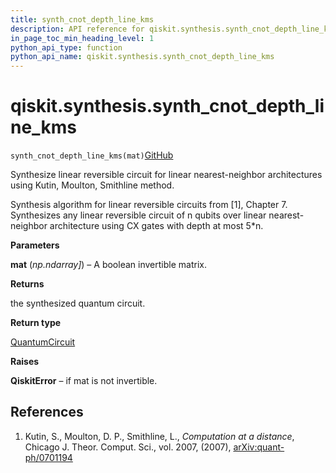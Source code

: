 ```yaml
---
title: synth_cnot_depth_line_kms
description: API reference for qiskit.synthesis.synth_cnot_depth_line_kms
in_page_toc_min_heading_level: 1
python_api_type: function
python_api_name: qiskit.synthesis.synth_cnot_depth_line_kms
---
```


# qiskit.synthesis.synth\_cnot\_depth\_line\_kms

<span id="qiskit.synthesis.synth_cnot_depth_line_kms" />

`synth_cnot_depth_line_kms(mat)`[GitHub](https://github.com/qiskit/qiskit/tree/stable/0.40/qiskit/synthesis/linear/linear_depth_lnn.py "view source code")

Synthesize linear reversible circuit for linear nearest-neighbor architectures using Kutin, Moulton, Smithline method.

Synthesis algorithm for linear reversible circuits from \[1], Chapter 7. Synthesizes any linear reversible circuit of n qubits over linear nearest-neighbor architecture using CX gates with depth at most 5\*n.

**Parameters**

**mat** (*np.ndarray]*) – A boolean invertible matrix.

**Returns**

the synthesized quantum circuit.

**Return type**

[QuantumCircuit](qiskit.circuit.QuantumCircuit "qiskit.circuit.QuantumCircuit")

**Raises**

**QiskitError** – if mat is not invertible.

## References

1.  Kutin, S., Moulton, D. P., Smithline, L., *Computation at a distance*, Chicago J. Theor. Comput. Sci., vol. 2007, (2007), [arXiv:quant-ph/0701194](https://arxiv.org/abs/quant-ph/0701194)

